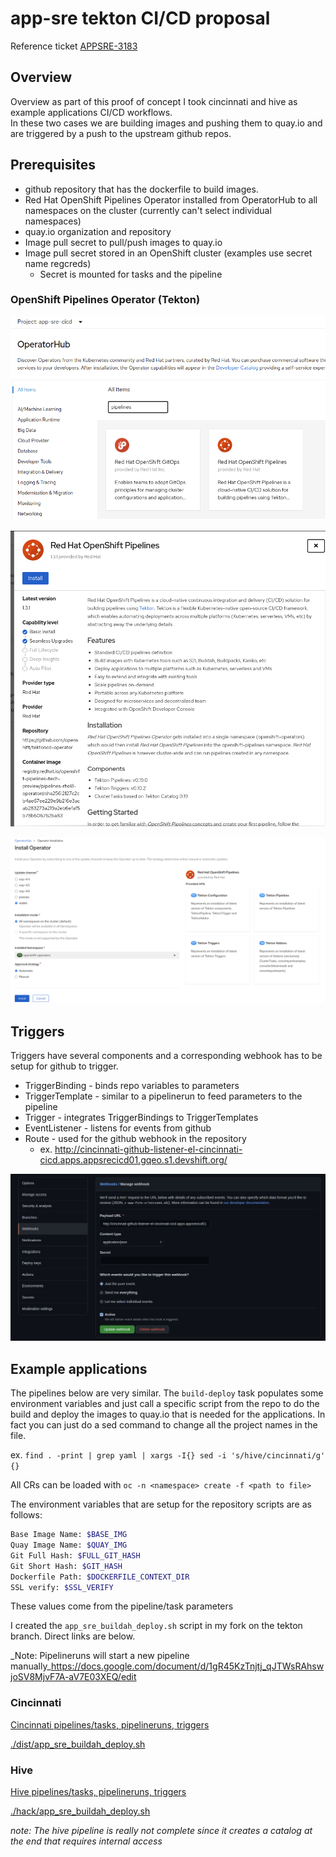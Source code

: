 # app-sre tekton CI/CD proposal
Reference ticket [APPSRE-3183](https://issues.redhat.com/browse/APPSRE-3183)
## Overview
Overview as part of this proof of concept I took cincinnati and hive as example applications CI/CD workflows.  
In these two cases we are building images and pushing them to quay.io and are triggered by a push to the upstream github repos.  

## Prerequisites 

* github repository that has the dockerfile to build images.
* Red Hat OpenShift Pipelines Operator installed from OperatorHub to all namespaces on the cluster (currently can't select individual namespaces)
* quay.io organization and repository
 * Image pull secret to pull/push images to quay.io
 * Image pull secret stored in an OpenShift cluster (examples use secret name regcreds)
   * Secret is mounted for tasks and the pipeline

###  OpenShift Pipelines Operator (Tekton)

![OperatorHub](./assets/op1.png "OperatorHub")

![OpenShift Pipelines Install](./assets/op2.png "OpenShift Pipelines Install")

![Install Operator](./assets/op3.png "Install Operator")
## Triggers

Triggers have several components and a corresponding webhook has to be setup for github to trigger.

* TriggerBinding - binds repo variables to parameters
* TriggerTemplate - similar to a pipelinerun to feed parameters to the pipeline
* Trigger - integrates TriggerBindings to TriggerTemplates
* EventListener - listens for events from github
* Route - used for the github webhook in the repository
  * ex. http://cincinnati-github-listener-el-cincinnati-cicd.apps.appsrecicd01.gqeo.s1.devshift.org/

![github webhook](./assets/github_webhook.png "github webhook")

## Example applications

The pipelines below are very similar. The `build-deploy` task populates some environment variables and just call a specific script from the repo to do the build and deploy the images to quay.io that is needed for the applications. In fact you can just do a sed command to change all the project names in the file. 

ex. `find . -print | grep yaml | xargs -I{} sed -i 's/hive/cincinnati/g' {}`

All CRs can be loaded with `oc -n <namespace> create -f <path to file>`

The environment variables that are setup for the repository scripts are as follows:

```sh
Base Image Name: $BASE_IMG
Quay Image Name: $QUAY_IMG
Git Full Hash: $FULL_GIT_HASH
Git Short Hash: $GIT_HASH
Dockerfile Path: $DOCKERFILE_CONTEXT_DIR
SSL verify: $SSL_VERIFY
```
These values come from the pipeline/task parameters

I created the `app_sre_buildah_deploy.sh` script in my fork on the tekton branch. Direct links are below.

_Note: Pipelineruns will start a new pipeline manually_https://docs.google.com/document/d/1gR45KzTnjtj_qJTWsRAhswjoSV8MjvF7A-aV7E03XEQ/edit

### Cincinnati
[Cincinnati pipelines/tasks, pipelineruns, triggers](https://github.com/continuous-devops/pipelines-tutorial/tree/master/cincinnati/cicd)

[./dist/app_sre_buildah_deploy.sh](https://github.com/arilivigni/cincinnati/blob/tekton/dist/app_sre_buildah_deploy.sh)

### Hive
[Hive pipelines/tasks, pipelineruns, triggers](https://github.com/continuous-devops/pipelines-tutorial/tree/master/hive/cicd)

[./hack/app_sre_buildah_deploy.sh](https://github.com/arilivigni/hive/blob/tekton/hack/app_sre_buildah_deploy.sh)


_note: The hive pipeline is really not complete since it creates a catalog at the end that requires internal access_
